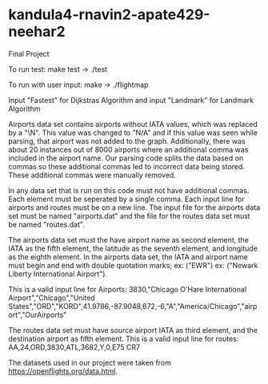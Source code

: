 # kandula4-rnavin2-apate429-neehar2

Final Project

To run test: make test -> ./test

To run with user input: make -> ./flightmap

Input "Fastest" for Dijkstras Algorithm and input "Landmark" for Landmark Algorithm

Airports data set contains airports without IATA values,
which was replaced by a "\N". This value was changed to
"N/A" and if this value was seen while parsing, that
airport was not added to the graph. Additionally, there was
about 20 instances out of 8000 airports where an additional
comma was included in the airport name. Our parsing
code splits the data based on commas so these additional
commas led to incorrect data being stored. These additional
commas were manually removed. 

In any data set that is run on this code must not have additional commas. Each element must
be seperated by a single comma. Each input line for airports and routes must be on a new line.
The input file for the airports data set must be named "airports.dat" and the file for the routes data set must be named "routes.dat".

The airports data set must the have airport name as second element, 
the IATA as the fifth element, the latitude as the seventh element, 
and longitude as the eighth element. In the airports data set, the IATA and
airport name must begin and end with double quotation marks; 
ex: ("EWR")
ex: ("Newark Liberty International Airport"). 

This is a valid input line for Airports:
3830,"Chicago O'Hare International Airport","Chicago","United States","ORD","KORD",41.9786,-87.9048,672,-6,"A","America/Chicago","airport","OurAirports"

The routes data set must have source airport IATA as third element,
and the destination airport as fifth element.
This is a valid input line for routes:
AA,24,ORD,3830,ATL,3682,Y,0,E75 CR7

The datasets used in our project were taken from https://openflights.org/data.html. 